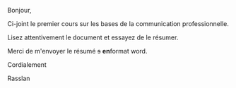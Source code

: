 Bonjour,

Ci-joint le premier cours sur les bases de la communication professionnelle.

Lisez attentivement le document et essayez de le résumer.

Merci de m'envoyer le résumé ~~s~~ **en**format word.

Cordialement

Rasslan